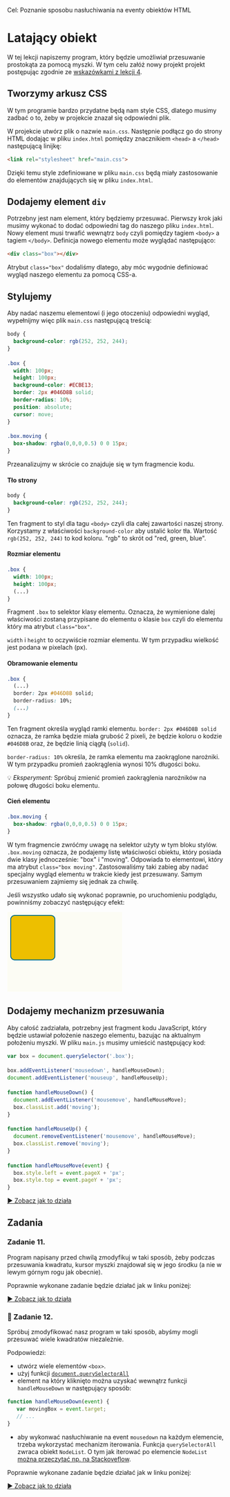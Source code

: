 Cel: Poznanie sposobu nasłuchiwania na eventy obiektów HTML

# Latający obiekt

W tej lekcji napiszemy program, który będzie umożliwiał przesuwanie prostokąta za pomocą myszki. W tym celu załóż nowy projekt projekt postępując zgodnie ze [wskazówkami z lekcji 4](lekcja-0004.md).

## Tworzymy arkusz CSS
W tym programie bardzo przydatne będą nam style CSS, dlatego musimy zadbać o to, żeby w projekcie znazał się odpowiedni plik.

W projekcie utwórz plik o nazwie `main.css`. Następnie podłącz go do strony HTML dodając w pliku `index.html` pomiędzy znacznikiem `<head>` a `</head>` następującą linijkę:

```html
<link rel="stylesheet" href="main.css">
```
Dzięki temu style zdefiniowane w pliku `main.css` będą miały zastosowanie do elementów znajdujących się w pliku `index.html`.

## Dodajemy element `div`

Potrzebny jest nam element, który będziemy przesuwać. Pierwszy krok jaki musimy wykonać to dodać odpowiedni tag do naszego pliku `index.html`. Nowy element musi trwafić wewnątrz `body` czyli pomiędzy tagiem `<body>` a tagiem `</body>`. Definicja nowego elementu może wyglądać następująco:

```html
<div class="box"></div>
```

Atrybut `class="box"` dodaliśmy dlatego, aby móc wygodnie definiować wygląd naszego elementu za pomocą CSS-a.

## Stylujemy

Aby nadać naszemu elementowi (i jego otoczeniu) odpowiedni wygląd, wypełnijmy więc plik `main.css` następującą treścią:

```css
body {
  background-color: rgb(252, 252, 244);
}

.box {
  width: 100px;
  height: 100px;
  background-color: #ECBE13;
  border: 2px #046D8B solid;
  border-radius: 10%;
  position: absolute;
  cursor: move;
}

.box.moving {
  box-shadow: rgba(0,0,0,0.5) 0 0 15px;
}
```

Przeanalizujmy w skrócie co znajduje się w tym fragmencie kodu.

#### Tło strony
```css
body {
  background-color: rgb(252, 252, 244);
}
```
Ten fragment to styl dla tagu `<body>` czyli dla całej zawartości naszej strony. Korzystamy z właściwości `background-color` aby ustalić kolor tła. Wartość `rgb(252, 252, 244)` to kod koloru. "rgb" to skrót od "red, green, blue".

#### Rozmiar elementu
```css
.box {
  width: 100px;
  height: 100px;
  (...)
}
```
Fragment `.box` to selektor klasy elementu. Oznacza, że wymienione dalej właściwości zostaną przypisane do elementu o klasie `box` czyli do elementu który ma atrybut `class="box"`.

`width` i `height` to oczywiście rozmiar elementu. W tym przypadku wielkość jest podana w pixelach (px).

#### Obramowanie elementu

```css
.box {
  (...)
  border: 2px #046D8B solid;
  border-radius: 10%;
  (...)
}
```
Ten fragment określa wygląd ramki elementu. `border: 2px #046D8B solid` oznacza, że ramka będzie miała grubość 2 pixeli, że będzie koloru o kodzie `#046D8B` oraz, że będzie linią ciągłą (`solid`).

`border-radius: 10%` określa, że ramka elementu ma zaokrąglone narożniki. W tym przypadku promień zaokrąglenia wynosi 10% długości boku.

:bulb: _Eksperyment:_ Spróbuj zmienić promień zaokrąglenia narożników na połowę długości boku elementu.

#### Cień elementu

```css
.box.moving {
  box-shadow: rgba(0,0,0,0.5) 0 0 15px;
}
```
W tym fragmencie zwróćmy uwagę na selektor użyty w tym bloku stylów. `.box.moving` oznacza, że podajemy listę właściwości obiektu, który posiada dwie klasy jednocześnie: "box" i "moving". Odpowiada to elementowi, który ma atrybut `class="box moving"`. Zastosowaliśmy taki zabieg aby nadać specjalny wygląd elementu w trakcie kiedy jest przesuwany. Samym przesuwaniem zajmiemy się jednak za chwilę.

Jeśli wszystko udało się wykonać poprawnie, po uruchomieniu podglądu, powinniśmy zobaczyć następujący efekt:

![Box CSS](lekcja-0006/pure-css.png)

## Dodajemy mechanizm przesuwania

Aby całość zadziałała, potrzebny jest fragment kodu JavaScript, który będzie ustawiał położenie naszego elementu, bazując na aktualnym położeniu myszki. W pliku `main.js` musimy umieścić następujący kod:

```javascript
var box = document.querySelector('.box');

box.addEventListener('mousedown', handleMouseDown);
document.addEventListener('mouseup', handleMouseUp);

function handleMouseDown() {
  document.addEventListener('mousemove', handleMouseMove);
  box.classList.add('moving');
}

function handleMouseUp() {
  document.removeEventListener('mousemove', handleMouseMove);
  box.classList.remove('moving');
}

function handleMouseMove(event) {
  box.style.left = event.pageX + 'px';
  box.style.top = event.pageY + 'px';
}
```

[:arrow_forward: Zobacz jak to działa](http://jsbin.com/nidalo/23/edit?js,output)

## Zadania

### Zadanie 11.
Program napisany przed chwilą zmodyfikuj w taki sposób, żeby podczas przesuwania kwadratu, kursor myszki znajdował się w jego środku (a nie w lewym górnym rogu jak obecnie).

Poprawnie wykonane zadanie będzie działać jak w linku poniżej:

[:arrow_forward: Zobacz jak to działa](http://jsbin.com/nidalo/24)

### :muscle: Zadanie 12.
Spróbuj zmodyfikować nasz program w taki sposób, abyśmy mogli przesuwać wiele kwadratów niezależnie.

Podpowiedzi:
 - utwórz wiele elementów `<box>`.
 - użyj funkcji [`document.querySelectorAll`](https://developer.mozilla.org/pl/docs/Web/API/Document/querySelectorAll)
 - element na który kliknięto można uzyskać wewnątrz funkcji `handleMouseDown` w następujący sposób:
 
 ```javascript
 function handleMouseDown(event) {
    var movingBox = event.target;
    // ...
 }
 ```
 - aby wykonwać nasłuchiwanie na event `mousedown` na każdym elemencie, trzeba wykorzystać mechanizm iterowania. Funkcja `querySelectorAll` zwraca obiekt `NodeList`. O tym jak iterować po elemencie `NodeList` [można przeczytać np. na Stackoveflow](http://stackoverflow.com/a/5501917).
 
Poprawnie wykonane zadanie będzie działać jak w linku poniżej:

[:arrow_forward: Zobacz jak to działa](http://output.jsbin.com/tovajo)
